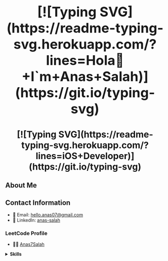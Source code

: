 <div align="center">
  <h1 style="font-size: 3em;">[![Typing SVG](https://readme-typing-svg.herokuapp.com/?lines=Hola👋+I`m+Anas+Salah)](https://git.io/typing-svg)</h1>
  <h2 style="font-size: 2em;">[![Typing SVG](https://readme-typing-svg.herokuapp.com/?lines=iOS+Developer)](https://git.io/typing-svg)</h2>
</div>

## About Me

<p id="about-me"></p>

## Contact Information

- 📧 Email: [hello.anas07@gmail.com](mailto:hello.anas07@gmail.com)
- 💼 LinkedIn: [anas-salah](https://www.linkedin.com/in/anas-salah)

### LeetCode Profile

- 🙅‍♂️ [Anas7Salah](https://leetcode.com/u/Anas7Salah/)

<details>
<summary><strong>Skills</strong></summary>

[![Typing SVG](https://readme-typing-svg.demolab.com/?lines=iOS+Development%3B-+Swift%2C+UIKit%2C+SwiftUI%2C+RxSwift%2C+Combine%3B-+CocoaPods%2C+Objective-C%2C+Foundation%2C+Cocoa+Touch%3B-+Map+Kit%2C+Localization%2C+Memory+Management%2C+Threading%3B-+Data+Persistence%2C+Core+Data%2C+Realm%2C+SQLite%3B-+UserDefaults%2C+Property+Lists%2C+Networking%2C+Alamofire%3B-+URLSession%2C+RESTful+APIs%2C+Unit+Testing%2C+Version+Control+System)](https://git.io/typing-svg)

[![Typing SVG](https://readme-typing-svg.demolab.com/?lines=Android+Development%3B-+Kotlin%2C+Java%2C+Cross-Platform%2C+Flutter)](https://git.io/typing-svg)

[![Typing SVG](https://readme-typing-svg.demolab.com/?lines=Conceptual%3B-+Problem+Solving%2C+Data+Structures+%26+Algorithms%2C+OOP%3B-+Functional+Programming%2C+Architectural+Design+Patterns%3B-+Design+Patterns%2C+S.O.L.I.D.+Principles%2C+Clean+Code%3B-+Firebase%2C+Agile%2C+UML%2C+UI%2FUX+Design)](https://git.io/typing-svg)

[![Typing SVG](https://readme-typing-svg.demolab.com/?lines=Soft+Skills%3B-+Teamwork%2C+Communication+Skills)](https://git.io/typing-svg)

</details>

<script src="https://YOUR_GITHUB_USERNAME.github.io/YOUR_REPOSITORY_NAME/typeAboutMe.js"></script>
